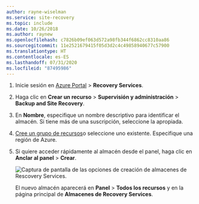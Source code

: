 ```yaml
---
author: rayne-wiselman
ms.service: site-recovery
ms.topic: include
ms.date: 10/26/2018
ms.author: raynew
ms.openlocfilehash: c7826b09ef063d572a98fb344f6862cc8310aa86
ms.sourcegitcommit: 11e2521679415f05d3d2c4c49858940677c57900
ms.translationtype: HT
ms.contentlocale: es-ES
ms.lasthandoff: 07/31/2020
ms.locfileid: "87495986"
---
```

1. Inicie sesión en [Azure Portal](https://portal.azure.com) > **Recovery Services**.
2. Haga clic en **Crear un recurso** > **Supervisión y administración** > **Backup and Site Recovery**.
3. En **Nombre**, especifique un nombre descriptivo para identificar el almacén. Si tiene más de una suscripción, seleccione la apropiada.
4. [Cree un grupo de recursos](../articles/azure-resource-manager/templates/deploy-portal.md)o seleccione uno existente. Especifique una región de Azure. 
5. Si quiere acceder rápidamente al almacén desde el panel, haga clic en **Anclar al panel** > **Crear**.

   ![Captura de pantalla de las opciones de creación de almacenes de Rescovery Services.](./media/site-recovery-create-vault/new-vault-settings.png)

   El nuevo almacén aparecerá en **Panel** > **Todos los recursos** y en la página principal de **Almacenes de Recovery Services**.
